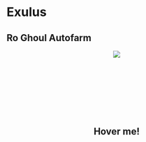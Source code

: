 # Exulus
## Ro Ghoul Autofarm

<p align="center">
  <img src="https://cdn.discordapp.com/attachments/1051808795355005029/1062049790961131530/image.png">
</p>

<html>
  <head>
  </head>
  <body>
    <div class="box" align>
      <span></span>
      <div class="content">
        <h2>Hover me!</h2>
      </div>
    </div>
  </body>
  <style>
    .box {
    position: relative;
    width: 220px;
    height: 300px;
    display: flex;
    justify-content: center;
    align-items: center;
    transition: 0.5s;
    z-index: 1;
    margin: auto;
   }
   
   .box::before {
    content: ' ';
    position: absolute;
    top: 0;
    left: 50px;
    width: 50%;
    height: 100%;
    text-decoration: none;
    background: #fff;
    border-radius: 8px;
    transform: skewX(15deg);
    transition: 0.5s;
   }
   
   .box::after {
    content: '';
    position: absolute;
    top: 0;
    left: 50;
    width: 50%;
    height: 100%;
    background: #fff;
    border-radius: 8px;
    transform: skewX(15deg);
    transition: 0.5s;
    filter: blur(30px);
   }
   
   .box:hover:before,
   .box:hover:after {
    transform: skewX(0deg) scaleX(1.3);
   }
   
   .box:before,
   .box:after {
    background: linear-gradient(315deg, #ffbc00, #ff0058)
   }
   
   .box span {
    display: block;
    position: absolute;
    top: 0;
    left: 0;
    right: 0;
    bottom: 0;
    z-index: 5;
    pointer-events: none;
   }
   
   .box span::before {
    content: '';
    position: absolute;
    top: 0;
    left: 0;
    width: 0;
    height: 0;
    border-radius: 8px;
    background: rgba(255, 255, 255, 0.1);
    backdrop-filter: blur(10px);
    opacity: 0;
    transition: 0.1s;
    animation: animate 2s ease-in-out infinite;
    box-shadow: 0 5px 15px rgba(0,0,0,0.08)
   }
   
   .box span::before {
    top: -40px;
    left: 40px;
    width: 50px;
    height: 50px;
    opacity: 1;
   }
   
   .box span::after {
    content: '';
    position: absolute;
    bottom: 0;
    right: 0;
    width: 100%;
    height: 100%;
    border-radius: 8px;
    background: rgba(255, 255, 255, 0.1);
    backdrop-filter: blur(10px);
    opacity: 0;
    transition: 0.5s;
    box-shadow: 0 5px 15px rgba(0,0,0,0.08);
    animation-delay: -1s;
   }
   
   .box span:after {
    bottom: -40px;
    right: 40px;
    width: 50px;
    height: 50px;
    opacity: 1;
   }
   
   .box .content {
    position: relative;
    width: 190px;
    height: 254px;
    padding: 20px 40px;
    background: rgba(255, 255, 255, 0.05);
    backdrop-filter: blur(10px);
    box-shadow: 0 5px 15px rgba(0, 0, 0, 0.1);
    border-radius: 8px;
    z-index: 1;
    transform: 0.5s;
    color: #fff;
    display: flex;
    justify-content: center;
    align-items: center;
   }
   
   .box .content h2 {
    font-family: 'Franklin Gothic Medium', 'Arial Narrow', Arial, sans-serif;
    font-size: 20px;
    color: #fff;
    margin-bottom: 10px;
   }
  </style>
</html>
